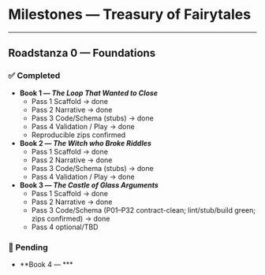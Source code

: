 # Milestones — Treasury of Fairytales

---

## Roadstanza 0 — Foundations


### ✅ Completed
- **Book 1 — *The Loop That Wanted to Close***
  - Pass 1 Scaffold → done
  - Pass 2 Narrative → done
  - Pass 3 Code/Schema (stubs) → done
  - Pass 4 Validation / Play → done
  - Reproducible zips confirmed
- **Book 2 — *The Witch who Broke Riddles***
  - Pass 1 Scaffold → done
  - Pass 2 Narrative → done
  - Pass 3 Code/Schema (stubs) → done
  - Pass 4 Validation / Play → done
- **Book 3 — *The Castle of Glass Arguments***
  - Pass 1 Scaffold → done
  - Pass 2 Narrative → done
  - Pass 3 Code/Schema (P01–P32 contract-clean; lint/stub/build green; zips confirmed) → done
  - Pass 4 optional/TBD

### 🚧 Pending
- **Book 4 — ***
